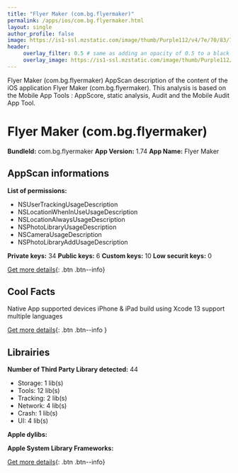 ```yaml
---
title: "Flyer Maker (com.bg.flyermaker)"
permalink: /apps/ios/com.bg.flyermaker.html
layout: single
author_profile: false
image: https://is1-ssl.mzstatic.com/image/thumb/Purple112/v4/7e/70/83/7e70835d-815c-175a-1359-842bd7e7d286/AppIcon-0-0-1x_U007emarketing-0-0-0-7-0-0-sRGB-0-0-0-GLES2_U002c0-512MB-85-220-0-0.png/512x512bb.jpg
header: 
     overlay_filter: 0.5 # same as adding an opacity of 0.5 to a black background
     overlay_image: https://is1-ssl.mzstatic.com/image/thumb/Purple112/v4/7e/70/83/7e70835d-815c-175a-1359-842bd7e7d286/AppIcon-0-0-1x_U007emarketing-0-0-0-7-0-0-sRGB-0-0-0-GLES2_U002c0-512MB-85-220-0-0.png/512x512bb.jpg
---
```

Flyer Maker (com.bg.flyermaker) AppScan description of the content of the iOS application Flyer Maker (com.bg.flyermaker). This analysis is based on the Mobile App Tools : AppScore, static analysis, Audit and the Mobile Audit App Tool.

# Flyer Maker (com.bg.flyermaker)

**BundleId:** com.bg.flyermaker
**App Version:** 1.74
**App Name:** Flyer Maker


## AppScan informations 

**List of permissions:** 
- NSUserTrackingUsageDescription
- NSLocationWhenInUseUsageDescription
- NSLocationAlwaysUsageDescription
- NSPhotoLibraryUsageDescription
- NSCameraUsageDescription
- NSPhotoLibraryAddUsageDescription
  
  
**Private keys:** 34
**Public keys:** 6
**Custom keys:** 10
**Low securit keys:** 0
  
[Get more details](/pricing.html){: .btn .btn--info}

## Cool Facts

Native App
supported devices iPhone & iPad
build using Xcode 13
support multiple languages
  
[Get more details](/pricing.html){: .btn .btn--info }

## Librairies 
**Number of Third Party Library detected:** 44
- Storage: 1 lib(s)
- Tools: 12 lib(s)
- Tracking: 2 lib(s)
- Network: 4 lib(s)
- Crash: 1 lib(s)
- UI: 4 lib(s)


**Apple dylibs:**


**Apple System Library Frameworks:**


  
[Get more details](/pricing.html){: .btn .btn--info}

